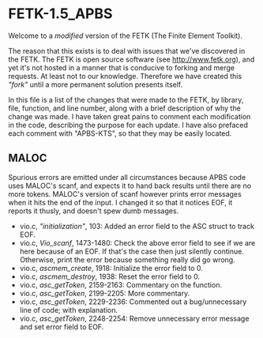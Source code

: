 FETK-1.5_APBS
=============
Welcome to a *modified* version of the FETK (The Finite Element Toolkit).

The reason that this exists is to deal with issues that we've discovered in the FETK.  The FETK is open source software (see http://www.fetk.org), and yet it's not hosted in a manner that is conducive to forking and merge requests.  At least not to our knowledge.  Therefore we have created this *"fork"* until a more permanent solution presents itself.

In this file is a list of the changes that were made to the FETK, by library, file, function, and line number, along with a brief description of why the change was made.  I have taken great pains to comment each modification in the code, describing the purpose for each update.  I have also prefaced each comment with "APBS-KTS", so that they may be easily located.

MALOC
-----
Spurious errors are emitted under all circumstances because APBS code uses MALOC's scanf, and expects it to hand back results until there are no more tokens.  MALOC's version of scanf however prints error messages when it hits the end of the input.  I changed it so that it notices EOF, it reports it thusly, and doesn't spew dumb messages.
* vio.c, _"initialization"_, 103: Added an error field to the ASC struct to track EOF.
* vio.c, _Vio_scanf_, 1473-1480: Check the above error field to see if we are here because of an EOF.  If that's the case then just silently continue.  Otherwise, print the error because something really did go wrong.
* vio.c, _ascmem_create_, 1918: Initialize the error field to 0.
* vio.c, _ascmem_destroy_, 1938: Reset the error field to 0.
* vio.c, _asc_getToken_, 2159-2163: Commentary on the function.
* vio.c, _asc_getToken_, 2199-2205: More commentary.
* vio.c, _asc_getToken_, 2229-2236: Commented out a bug/unnecessary line of code; with explanation.
* vio.c, _asc_getToken_, 2248-2254: Remove unnecessary error message and set error field to EOF.
